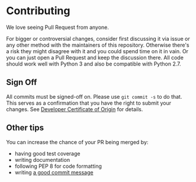 # Contributing

We love seeing Pull Request from anyone.

For bigger or controversial changes, consider first discussing it  via issue or
any other method with the maintainers of this repository. Otherwise there's a
risk they might disagree with it and you could spend time on it in vain. Or you
can just open a Pull Request and keep the discussion there.
All code should work well with Python 3 and also be compatible with Python 2.7.


## Sign Off

All commits must be signed-off on. Please use `git commit -s` to do that. This
serves as a confirmation that you have the right to submit your changes. See
[Developer Certificate of Origin][0] for details.

[0]: https://developercertificate.org/


## Other tips

You can increase the chance of your PR being merged by:

* having good test coverage
* writing documentation
* following PEP 8 for code formatting
* writing [a good commit message][1]

[1]: https://tbaggery.com/2008/04/19/a-note-about-git-commit-messages.html
